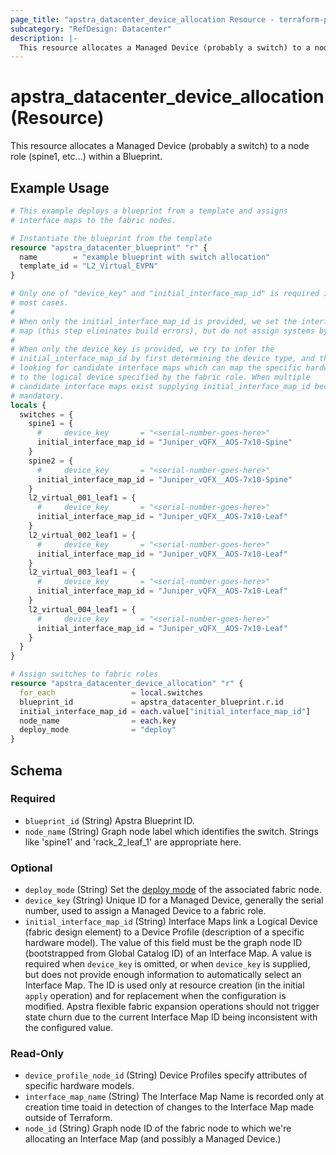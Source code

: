 ```yaml
---
page_title: "apstra_datacenter_device_allocation Resource - terraform-provider-apstra"
subcategory: "RefDesign: Datacenter"
description: |-
  This resource allocates a Managed Device (probably a switch) to a node role (spine1, etc...) within a Blueprint.
---
```


# apstra_datacenter_device_allocation (Resource)

This resource allocates a Managed Device (probably a switch) to a node role (spine1, etc...) within a Blueprint.


## Example Usage

```terraform
# This example deploys a blueprint from a template and assigns
# interface maps to the fabric nodes.

# Instantiate the blueprint from the template
resource "apstra_datacenter_blueprint" "r" {
  name        = "example blueprint with switch allocation"
  template_id = "L2_Virtual_EVPN"
}

# Only one of "device_key" and "initial_interface_map_id" is required in
# most cases.
#
# When only the initial_interface_map_id is provided, we set the interface
# map (this step eliminates build errors), but do not assign systems by ID.
#
# When only the device_key is provided, we try to infer the
# initial_interface_map_id by first determining the device type, and then
# looking for candidate interface maps which can map the specific hardware
# to the logical device specified by the fabric role. When multiple
# candidate interface maps exist supplying initial_interface_map_id becomes
# mandatory.
locals {
  switches = {
    spine1 = {
      #     device_key       = "<serial-number-goes-here>"
      initial_interface_map_id = "Juniper_vQFX__AOS-7x10-Spine"
    }
    spine2 = {
      #     device_key       = "<serial-number-goes-here>"
      initial_interface_map_id = "Juniper_vQFX__AOS-7x10-Spine"
    }
    l2_virtual_001_leaf1 = {
      #     device_key       = "<serial-number-goes-here>"
      initial_interface_map_id = "Juniper_vQFX__AOS-7x10-Leaf"
    }
    l2_virtual_002_leaf1 = {
      #     device_key       = "<serial-number-goes-here>"
      initial_interface_map_id = "Juniper_vQFX__AOS-7x10-Leaf"
    }
    l2_virtual_003_leaf1 = {
      #     device_key       = "<serial-number-goes-here>"
      initial_interface_map_id = "Juniper_vQFX__AOS-7x10-Leaf"
    }
    l2_virtual_004_leaf1 = {
      #     device_key       = "<serial-number-goes-here>"
      initial_interface_map_id = "Juniper_vQFX__AOS-7x10-Leaf"
    }
  }
}

# Assign switches to fabric roles
resource "apstra_datacenter_device_allocation" "r" {
  for_each                 = local.switches
  blueprint_id             = apstra_datacenter_blueprint.r.id
  initial_interface_map_id = each.value["initial_interface_map_id"]
  node_name                = each.key
  deploy_mode              = "deploy"
}
```

<!-- schema generated by tfplugindocs -->
## Schema

### Required

- `blueprint_id` (String) Apstra Blueprint ID.
- `node_name` (String) Graph node label which identifies the switch. Strings like 'spine1' and 'rack_2_leaf_1' are appropriate here.

### Optional

- `deploy_mode` (String) Set the [deploy mode](https://www.juniper.net/documentation/us/en/software/apstra4.1/apstra-user-guide/topics/topic-map/datacenter-deploy-mode-set.html) of the associated fabric node.
- `device_key` (String) Unique ID for a Managed Device, generally the serial number, used to assign a Managed Device to a fabric role.
- `initial_interface_map_id` (String) Interface Maps link a Logical Device (fabric design element) to a Device Profile (description of a specific hardware model). The value of this field must be the graph node ID (bootstrapped from Global Catalog ID) of an Interface Map. A value is required when `device_key` is omitted, or when `device_key` is supplied, but does not provide enough information to automatically select an Interface Map. The ID is used only at resource creation (in the initial `apply` operation) and for replacement when the configuration is modified. Apstra flexible fabric expansion operations should not trigger state churn due to the current Interface Map ID being inconsistent with the configured value.

### Read-Only

- `device_profile_node_id` (String) Device Profiles specify attributes of specific hardware models.
- `interface_map_name` (String) The Interface Map Name is recorded only at creation time toaid in detection of changes to the Interface Map made outside of Terraform.
- `node_id` (String) Graph node ID of the fabric node to which we're allocating an Interface Map (and possibly a Managed Device.)
